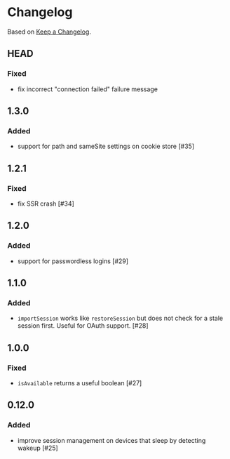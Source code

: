 # Changelog

Based on [Keep a Changelog](https://keepachangelog.com/en/1.0.0/).

## HEAD

### Fixed

* fix incorrect "connection failed" failure message

## 1.3.0

### Added

* support for path and sameSite settings on cookie store [#35]

## 1.2.1

### Fixed

* fix SSR crash [#34]

## 1.2.0

### Added

* support for passwordless logins [#29]

## 1.1.0

### Added

* `importSession` works like `restoreSession` but does not check for a stale session first. Useful for OAuth support. [#28]

## 1.0.0

### Fixed

* `isAvailable` returns a useful boolean [#27]

## 0.12.0

### Added

* improve session management on devices that sleep by detecting wakeup [#25]
